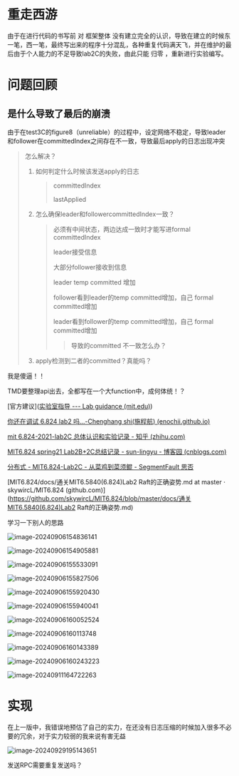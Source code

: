 # 重走西游

由于在进行代码的书写前 对 框架整体 没有建立完全的认识，导致在建立的时候东一笔，西一笔，最终写出来的程序十分混乱，各种重复代码满天飞，并在维护的最后由于个人能力的不足导致lab2C的失败，由此只能 归零 ，重新进行实验编写。

# 问题回顾

## 是什么导致了最后的崩溃

由于在test3C的figure8（unreliable）的过程中，设定网络不稳定，导致leader和follower在committedIndex之间存在不一致，导致最后apply的日志出现冲突

> 怎么解决？
>
> 1. 如何判定什么时候该发送apply的日志
>
>    > committedIndex
>    >
>    > lastApplied
>
> 2. 怎么确保leader和followercommittedIndex一致？
>
>    > 必须有中间状态，两边达成一致时才能写进formal committedIndex
>    >
>    > leader接受信息
>    >
>    > 大部分follower接收到信息
>    >
>    > leader temp committed 增加
>    >
>    > follower看到leader的temp committed增加，自己 formal committed增加
>    >
>    > leader看到follower的temp committed增加，自己 formal committed增加
>    >
>    > > 导致的committed 不一致怎么办？
>
> 3. apply检测到二者的committed？真能吗？

我是傻逼！！

TMD要整理api出去，全都写在一个大function中，成何体统！？

[官方建议]([实验室指导 --- Lab guidance (mit.edu)](https://pdos.csail.mit.edu/6.824/labs/guidance.html))

[你还在调试 6.824 lab2 吗...-Chenghang shi(施程航) (enochii.github.io)](https://enochii.github.io/posts/2022/03/16/6.824-lab2.html)

[mit 6.824-2021-lab2C 总体认识和实验记录 - 知乎 (zhihu.com)](https://zhuanlan.zhihu.com/p/575463659)

[MIT6.824 spring21 Lab2B+2C总结记录 - sun-lingyu - 博客园 (cnblogs.com)](https://www.cnblogs.com/sun-lingyu/p/14579769.html)

[分布式 - MIT6.824-Lab2C - 从菜鸡到菜须鲲 - SegmentFault 思否](https://segmentfault.com/a/1190000021628173)

[MIT6.824/docs/通关MIT6.5840(6.824)Lab2 Raft的正确姿势.md at master · skywircL/MIT6.824 (github.com)](https://github.com/skywircL/MIT6.824/blob/master/docs/通关MIT6.5840(6.824)Lab2 Raft的正确姿势.md)

学习一下别人的思路

![image-20240906154836141](https://zilong-blog-butterfly.oss-cn-shanghai.aliyuncs.com/article/image-20240906154836141.png)

![image-20240906154905881](https://zilong-blog-butterfly.oss-cn-shanghai.aliyuncs.com/article/image-20240906154905881.png)

![image-20240906155533091](https://zilong-blog-butterfly.oss-cn-shanghai.aliyuncs.com/article/image-20240906155533091.png)

![image-20240906155827506](https://zilong-blog-butterfly.oss-cn-shanghai.aliyuncs.com/article/image-20240906155827506.png)

![image-20240906155920430](https://zilong-blog-butterfly.oss-cn-shanghai.aliyuncs.com/article/image-20240906155920430.png)

![image-20240906155940041](https://zilong-blog-butterfly.oss-cn-shanghai.aliyuncs.com/article/image-20240906155940041.png)

![image-20240906160052524](https://zilong-blog-butterfly.oss-cn-shanghai.aliyuncs.com/article/image-20240906160052524.png)

![image-20240906160113748](https://zilong-blog-butterfly.oss-cn-shanghai.aliyuncs.com/article/image-20240906160113748.png)

![image-20240906160143389](https://zilong-blog-butterfly.oss-cn-shanghai.aliyuncs.com/article/image-20240906160143389.png)

![image-20240906160243223](https://zilong-blog-butterfly.oss-cn-shanghai.aliyuncs.com/article/image-20240906160243223.png)

![image-20240911164722263](https://zilong-blog-butterfly.oss-cn-shanghai.aliyuncs.com/article/image-20240911164722263.png)

#  实现

在上一版中，我错误地预估了自己的实力，在还没有日志压缩的时候加入很多不必要的冗余，对于实力较弱的我来说有害无益

![image-20240929195143651](https://zilong-blog-butterfly.oss-cn-shanghai.aliyuncs.com/article/image-20240929195143651.png)

发送RPC需要重复发送吗？
